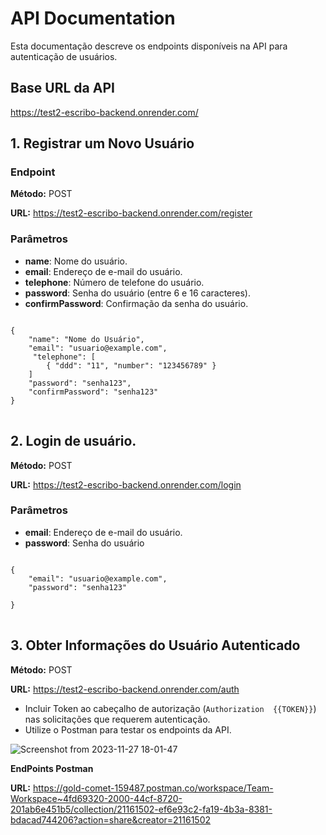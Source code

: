 <body>

<h1>API Documentation</h1>

<p>Esta documentação descreve os endpoints disponíveis na API para autenticação de usuários.</p>

<h2>Base URL da API</h2>

<p><a href="https://test2-escribo-backend.onrender.com/">https://test2-escribo-backend.onrender.com/</a></p>

<h2>1. Registrar um Novo Usuário</h2>

<h3>Endpoint</h3>
<p><strong>Método:</strong> POST</p>
<p><strong>URL:</strong> <a href="https://test2-escribo-backend.onrender.com/register">https://test2-escribo-backend.onrender.com/register</a></p>

<h3>Parâmetros</h3>
<ul>
    <li><strong>name</strong>: Nome do usuário.</li>
    <li><strong>email</strong>: Endereço de e-mail do usuário.</li>
    <li><strong>telephone</strong>: Número de telefone do usuário.</li>
    <li><strong>password</strong>: Senha do usuário (entre 6 e 16 caracteres).</li>
    <li><strong>confirmPassword</strong>: Confirmação da senha do usuário.</li>
</ul>

<pre>
<code>
{
    "name": "Nome do Usuário",
    "email": "usuario@example.com",
     "telephone": [
        { "ddd": "11", "number": "123456789" }
    ]
    "password": "senha123",
    "confirmPassword": "senha123"
}
</code>
</pre>

<h2>2. Login de usuário.</h2>

<p><strong>Método:</strong> POST</p>
<p><strong>URL:</strong> <a href="https://test2-escribo-backend.onrender.com/login">https://test2-escribo-backend.onrender.com/login</a></p>

<h3>Parâmetros</h3>
<ul>
    <li><strong>email</strong>: Endereço de e-mail do usuário.</li>
    <li><strong>password</strong>: Senha do usuário</li>
</ul>

<pre>
<code>
{
    "email": "usuario@example.com",
    "password": "senha123"

}
</code>
</pre>


<h2>3. Obter Informações do Usuário Autenticado</h2>

<p><strong>Método:</strong> POST</p>
<p><strong>URL:</strong> <a href="https://test2-escribo-backend.onrender.com/auth">https://test2-escribo-backend.onrender.com/auth</a></p>

<ul>
    <li>Incluir Token ao cabeçalho de autorização (<code>Authorization  {{TOKEN}}</code>) nas solicitações que requerem autenticação.</li>
    <li>Utilize o Postman para testar os endpoints da API.</li>
</ul>


 ![Screenshot from 2023-11-27 18-01-47](https://github.com/FranGJ7/test2-escribo-backend/assets/97806169/c799b212-b6f3-4915-a0d1-81b0b481c4aa)





<p><strong>EndPoints Postman</strong></p>
<p><strong>URL:</strong> <a href="https://gold-comet-159487.postman.co/workspace/Team-Workspace~4fd69320-2000-44cf-8720-201ab6e451b5/collection/21161502-ef6e93c2-fa19-4b3a-8381-bdacad744206?action=share&creator=21161502
">https://gold-comet-159487.postman.co/workspace/Team-Workspace~4fd69320-2000-44cf-8720-201ab6e451b5/collection/21161502-ef6e93c2-fa19-4b3a-8381-bdacad744206?action=share&creator=21161502
</a></p>
